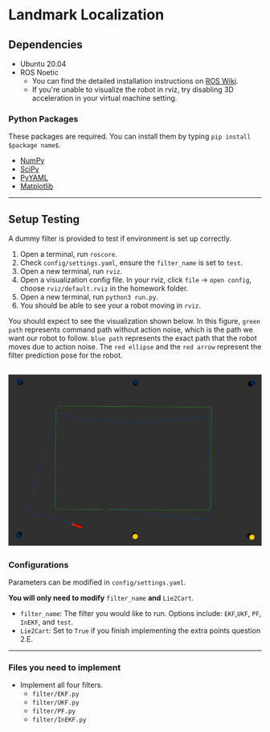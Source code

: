 # Landmark Localization

## Dependencies
* Ubuntu 20.04
* ROS Noetic
  * You can find the detailed installation instructions on [ROS Wiki](http://wiki.ros.org/ROS/Installation).
  * If you're unable to visualize the robot in rviz, try disabling 3D acceleration in your virtual machine setting.

### Python Packages
These packages are required. You can install them by typing `pip install $package name$`.
* [NumPy](https://numpy.org/)
* [SciPy](https://scipy.org/)
* [PyYAML](https://pypi.org/project/PyYAML/)
* [Matplotlib](https://pypi.org/project/matplotlib/)

---
## Setup Testing
A dummy filter is provided to test if environment is set up correctly.
1. Open a terminal, run ```roscore```.
2. Check `config/settings.yaml`, ensure the `filter_name` is set to `test`.
3. Open a new terminal, run ```rviz```.
4. Open a visualization config file. In your rviz, click `file` -> `open config`, choose `rviz/default.rviz` in the homework folder.
5. Open a new terminal, run ```python3 run.py```.
6. You should be able to see your a robot moving in `rviz`.
<!-- 
**Note:** We include a dummy filter in the code, which allows you to test if you have set up your environment correctly. To run the dummy filter, set `filter_name` to `test` in `config/settings.yaml` and do `python3 run.py`. -->
You should expect to see the visualization shown below. In this figure, `green path` represents command path without action noise, which is the path we want our robot to follow. `blue path` represents the exact path that the robot moves due to action noise. The `red ellipse` and the `red arrow` represent the filter prediction pose for the robot.

![setup](img/setup.png)
---
### Configurations
Parameters can be modified in `config/settings.yaml`.

**You will only need to modify** `filter_name` **and** `Lie2Cart`.

* `filter_name`: The filter you would like to run. Options include: `EKF`,`UKF`, `PF`, `InEKF`, and `test`.
* `Lie2Cart`: Set to `True` if you finish implementing the extra points question 2.E.

---
### Files you need to implement
* Implement all four filters. 
  * `filter/EKF.py`
  * `filter/UKF.py`
  * `filter/PF.py`
  * `filter/InEKF.py`
<!-- --- -->
<!-- ## Visualization
We set up the visualization in rviz for you. To visualize the results in rviz, please follow the below steps:

1. In one terminal, open rviz.
2. In rviz, click `file` -> `open config`.
3. Choose `rviz/default.rviz` in the homework folder.
4. Open a new terminal, run your filter. You should be able to see a visualization of the filter. -->
